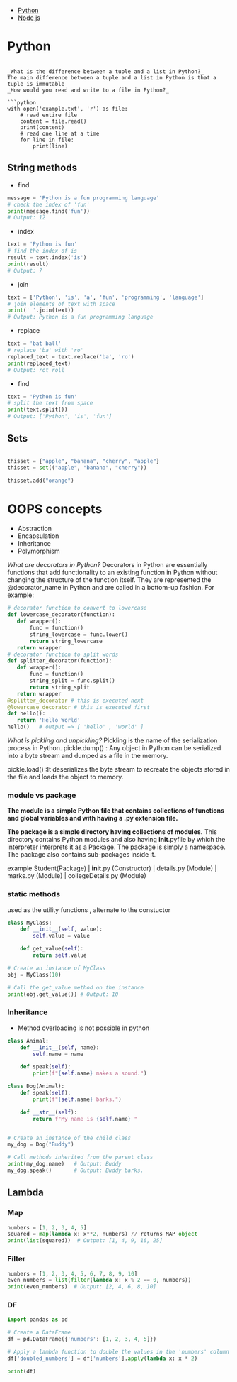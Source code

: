 - [Python](#Python)
- [Node js](#Nodejs)

# Python

````

_What is the difference between a tuple and a list in Python?_
The main difference between a tuple and a list in Python is that a tuple is immutable
_How would you read and write to a file in Python?_

```python
with open('example.txt', 'r') as file:
    # read entire file
    content = file.read()
    print(content)
    # read one line at a time
    for line in file:
        print(line)

````

## String methods

- find

```python
message = 'Python is a fun programming language'
# check the index of 'fun'
print(message.find('fun'))
# Output: 12
```

- index

```python
text = 'Python is fun'
# find the index of is
result = text.index('is')
print(result)
# Output: 7
```

- join

```python
text = ['Python', 'is', 'a', 'fun', 'programming', 'language']
# join elements of text with space
print(' '.join(text))
# Output: Python is a fun programming language
```

- replace

```python
text = 'bat ball'
# replace 'ba' with 'ro'
replaced_text = text.replace('ba', 'ro')
print(replaced_text)
# Output: rot roll
```

- find

```python
text = 'Python is fun'
# split the text from space
print(text.split())
# Output: ['Python', 'is', 'fun']
```

## Sets

```python

thisset = {"apple", "banana", "cherry", "apple"}
thisset = set(("apple", "banana", "cherry"))

thisset.add("orange")
```

# OOPS concepts

- Abstraction
- Encapsulation
- Inheritance
- Polymorphism

_What are decorators in Python?_
Decorators in Python are essentially functions that add functionality to an existing function in Python without changing the structure of the function itself. They are represented the @decorator_name in Python and are called in a bottom-up fashion. For example:

```python
# decorator function to convert to lowercase
def lowercase_decorator(function):
   def wrapper():
       func = function()
       string_lowercase = func.lower()
       return string_lowercase
   return wrapper
# decorator function to split words
def splitter_decorator(function):
   def wrapper():
       func = function()
       string_split = func.split()
       return string_split
   return wrapper
@splitter_decorator # this is executed next
@lowercase_decorator # this is executed first
def hello():
   return 'Hello World'
hello()   # output => [ 'hello' , 'world' ]
```

_What is pickling and unpickling?_
Pickling is the name of the serialization process in Python.
pickle.dump() : Any object in Python can be serialized into a byte stream and dumped as a file in the memory.

pickle.load() :It deserializes the byte stream to recreate the objects stored in the file and loads the object to memory.

### module vs package

**The module is a simple Python file that contains collections of functions and global variables and with having a .py extension file.**

**The package is a simple directory having collections of modules.** This directory contains Python modules and also having **init**.pyfile by which the interpreter interprets it as a Package. The package is simply a namespace. The package also contains sub-packages inside it.

example
Student(Package)
| **init**.py (Constructor)
| details.py (Module)
| marks.py (Module)
| collegeDetails.py (Module)

### static methods

used as the utility functions , alternate to the constuctor

```python
class MyClass:
	def __init__(self, value):
		self.value = value

	def get_value(self):
		return self.value

# Create an instance of MyClass
obj = MyClass(10)

# Call the get_value method on the instance
print(obj.get_value()) # Output: 10


```

### Inheritance

- Method overloading is not possible in python

```python
class Animal:
    def __init__(self, name):
        self.name = name

    def speak(self):
        print(f"{self.name} makes a sound.")

class Dog(Animal):
    def speak(self):
        print(f"{self.name} barks.")

    def __str__(self):
        return f"My name is {self.name} "


# Create an instance of the child class
my_dog = Dog("Buddy")

# Call methods inherited from the parent class
print(my_dog.name)   # Output: Buddy
my_dog.speak()       # Output: Buddy barks.

```

## Lambda

### Map

```python
numbers = [1, 2, 3, 4, 5]
squared = map(lambda x: x**2, numbers) // returns MAP object
print(list(squared))  # Output: [1, 4, 9, 16, 25]

```

### Filter

```python
numbers = [1, 2, 3, 4, 5, 6, 7, 8, 9, 10]
even_numbers = list(filter(lambda x: x % 2 == 0, numbers))
print(even_numbers)  # Output: [2, 4, 6, 8, 10]

```

### DF

```python
import pandas as pd

# Create a DataFrame
df = pd.DataFrame({'numbers': [1, 2, 3, 4, 5]})

# Apply a lambda function to double the values in the 'numbers' column
df['doubled_numbers'] = df['numbers'].apply(lambda x: x * 2)

print(df)

```
